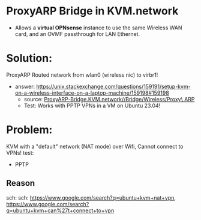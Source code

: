 # ProxyARP Bridge in KVM.network
- Allows a **virtual OPNsense** instance to use the same Wireless WAN card, and an OVMF passthrough for LAN Ethernet.

# Solution:
ProxyARP Routed network from wlan0 (wireless nic) to virbr1!

- answer: https://unix.stackexchange.com/questions/159191/setup-kvm-on-a-wireless-interface-on-a-laptop-machine/159198#159198
  - source: [ProxyARP-Bridge.KVM.network//Bridge/Wireless/Proxy\ ARP](https://github.com/UnicornVPN/ProxyARP-Bridge.KVM.network/tree/main/Bridge/Wireless/Proxy%20ARP)
  - Test: Works with PPTP VPNs in a VM on Ubuntu 23.04!

# Problem:
KVM with a "default" network (NAT mode) over Wifi, Cannot connect to VPNs!
test:
- PPTP

## Reason
sch: sch: https://www.google.com/search?q=ubuntu+kvm+nat+vpn, https://www.google.com/search?q=ubuntu+kvm+can%27t+connect+to+vpn 
